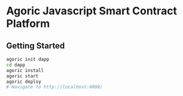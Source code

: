 # Agoric Javascript Smart Contract Platform

## Getting Started

```sh
agoric init dapp
cd dapp
agoric install
agoric start
agoric deploy
# Navigate to http://localhost:8000/
```
